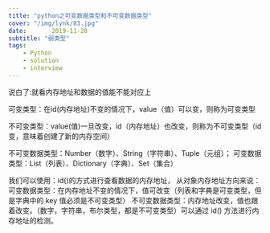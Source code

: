 ```yaml
---
title: "python之可变数据类型和不可变数据类型"
cover: "/img/lynk/83.jpg"
date:       2019-11-28
subtitle: "弱类型"
tags:
	- Python
	- solution
	- interview
---
```




说白了:就看内存地址和数据的值能不能对应上

可变类型：在id(内存地址)不变的情况下，value（值）可以变，则称为可变类型

不可变类型：value(值)一旦改变，id（内存地址）也改变，则称为不可变类型（id变，意味着创建了新的内存空间）



不可变数据类型：Number（数字）、String（字符串）、Tuple（元组）；
可变数据类型：List（列表）、Dictionary（字典）、Set（集合）

我们可以使用：id()的方式进行查看数据的内存地址， 从对象内存地址方向来说：
可变数据类型：在内存地址不变的情况下，值可改变（列表和字典是可变类型，但是字典中的 key 值必须是不可变类型）
不可变数据类型：内存地址改变，值也跟着改变。（数字，字符串，布尔类型，都是不可变类型）可以通过 id() 方法进行内存地址的检测。
